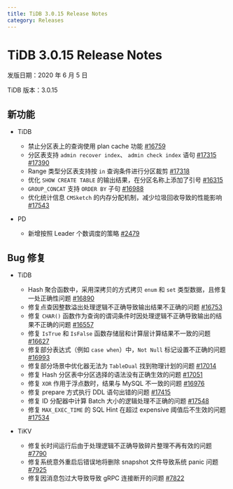 ```yaml
---
title: TiDB 3.0.15 Release Notes
category: Releases
---
```


# TiDB 3.0.15 Release Notes

发版日期：2020 年 6 月 5 日

TiDB 版本：3.0.15

## 新功能

+ TiDB

    - 禁止分区表上的查询使用 plan cache 功能 [#16759](https://github.com/pingcap/tidb/pull/16759)
    - 分区表支持 `admin recover index`、 `admin check index` 语句 [#17315](https://github.com/pingcap/tidb/pull/17315) [#17390](https://github.com/pingcap/tidb/pull/17390)
    - Range 类型分区表支持按 `in` 查询条件进行分区裁剪 [#17318](https://github.com/pingcap/tidb/pull/17318)
    - 优化 `SHOW CREATE TABLE` 的输出结果，在分区名称上添加了引号 [#16315](https://github.com/pingcap/tidb/pull/16315)
    - `GROUP_CONCAT` 支持 `ORDER BY` 子句 [#16988](https://github.com/pingcap/tidb/pull/16988)
    - 优化统计信息 `CMSketch` 的内存分配机制，减少垃圾回收导致的性能影响 [#17543](https://github.com/pingcap/tidb/pull/17543)

+ PD

    - 新增按照 Leader 个数调度的策略 [#2479](https://github.com/pingcap/pd/pull/2479)

## Bug 修复

+ TiDB

    - Hash 聚合函数中，采用深拷贝的方式拷贝 `enum` 和 `set` 类型数据，且修复一处正确性问题 [#16890](https://github.com/pingcap/tidb/pull/16890)
    - 修复点查因整数溢出处理逻辑不正确导致输出结果不正确的问题 [#16753](https://github.com/pingcap/tidb/pull/16753)
    - 修复 `CHAR()` 函数作为查询的谓词条件时因处理逻辑不正确导致输出的结果不正确的问题 [#16557](https://github.com/pingcap/tidb/pull/16557)
    - 修复 `IsTrue` 和 `IsFalse` 函数存储层和计算层计算结果不一致的问题[#16627](https://github.com/pingcap/tidb/pull/16627)
    - 修复部分表达式（例如 `case when`）中，`Not Null` 标记设置不正确的问题 [#16993](https://github.com/pingcap/tidb/pull/16993)
    - 修复部分场景中优化器无法为 `TableDual` 找到物理计划的问题 [#17014](https://github.com/pingcap/tidb/pull/17014)
    - 修复 Hash 分区表中分区选择的语法没有正确生效的问题 [#17051](https://github.com/pingcap/tidb/pull/17051)
    - 修复 `XOR` 作用于浮点数时，结果与 MySQL 不一致的问题 [#16976](https://github.com/pingcap/tidb/pull/16976)
    - 修复 prepare 方式执行 DDL 语句出错的问题 [#17415](https://github.com/pingcap/tidb/pull/17415)
    - 修复 ID 分配器中计算 Batch 大小的逻辑处理不正确的问题 [#17548](https://github.com/pingcap/tidb/pull/17548)
    - 修复 `MAX_EXEC_TIME` 的 SQL Hint 在超过 expensive 阈值后不生效的问题 [#17534](https://github.com/pingcap/tidb/pull/17534)

+ TiKV

    - 修复长时间运行后由于处理逻辑不正确导致碎片整理不再有效的问题 [#7790](https://github.com/tikv/tikv/pull/7790)
    - 修复系统意外重启后错误地将删除 snapshot 文件导致系统 panic 问题 [#7925](https://github.com/tikv/tikv/pull/7925)
    - 修复因消息包过大导致导致 gRPC 连接断开的问题 [#7822](https://github.com/tikv/tikv/pull/7822)
